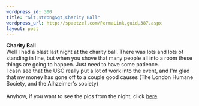 ```yaml
--- 
wordpress_id: 300
title: "&lt;strong&gt;Charity Ball"
wordpress_url: http://spaetzel.com/PermaLink,guid,387.aspx
layout: post
---
```

<strong>Charity Ball</strong>
        <br />
        Well I had a blast last night at the charity ball. There was lots and lots of standing
        in line, but when you shove that many people all into a room these things are going
        to happen. Just need to have some patience.<br />
        I casn see that the USC really put a lot of work into the event, and I'm glad that
        my money has gone off to a couple good causes (The London Humane Society, and the
        Alhzeimer's society)<br />
        <br />
        Anyhow, if you want to see the pics from the night, click <a href="http://www.redune.com/gallery/gallery.aspx?gallery=2004_01_31%20-%20Charity%20Ball">here</a>
        <br />
        <img width="0" height="0" src="http://spaetzel.com/aggbug.ashx?id=387" />
